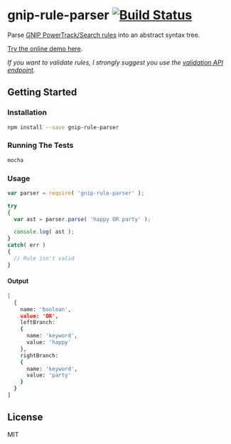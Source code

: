 # gnip-rule-parser [![Build Status](https://travis-ci.org/JamesFrost/gnip-rule-parser.svg?branch=master)](https://travis-ci.org/JamesFrost/gnip-rule-parser)
Parse [GNIP PowerTrack/Search rules](https://developer.twitter.com/en/docs/tweets/rules-and-filtering/overview) into an abstract syntax tree. 

[Try the online demo here](http://jamesfrost.me/gnip-rule-parser/).

*If you want to validate rules, I strongly suggest you use the [validation API endpoint](https://developer.twitter.com/en/docs/tweets/filter-realtime/api-reference/powertrack-stream#get-validation).*

## Getting Started
### Installation
```bash
npm install --save gnip-rule-parser
```
### Running The Tests
```bash
mocha
```
### Usage
```js
var parser = require( 'gnip-rule-parser' );

try
{
  var ast = parser.parse( 'happy OR party' );

  console.log( ast ); 
}
catch( err )
{ 
  // Rule isn't valid
}
```
#### Output
```bash
[ 
  {
    name: 'boolean',
    value: 'OR',
    leftBranch: 
    { 
      name: 'keyword', 
      value: 'happy' 
    },
    rightBranch: 
    { 
      name: 'keyword', 
      value: 'party' 
    } 
  } 
]
```
## License
MIT
